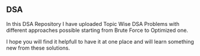 ## DSA

In this DSA Repository I have uploaded Topic Wise DSA Problems with different approaches possible starting from Brute Force to Optimized one.

I hope you will find it helpfull to have it at one place and will learn something new from these solutions.
